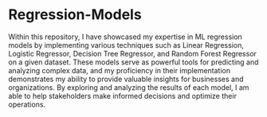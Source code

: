 # Regression-Models
Within this repository, I have showcased my expertise in ML regression models by implementing various techniques such as Linear Regression, Logistic Regressor, Decision Tree Regressor, and Random Forest Regressor on a given dataset. These models serve as powerful tools for predicting and analyzing complex data, and my proficiency in their implementation demonstrates my ability to provide valuable insights for businesses and organizations. By exploring and analyzing the results of each model, I am able to help stakeholders make informed decisions and optimize their operations.
